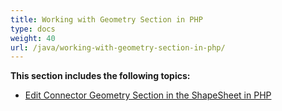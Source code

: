 ```yaml
---
title: Working with Geometry Section in PHP
type: docs
weight: 40
url: /java/working-with-geometry-section-in-php/
---
```


**This section includes the following topics:**

- [Edit Connector Geometry Section in the ShapeSheet in PHP](/diagram/java/edit-connector-geometry-section-in-the-shapesheet-in-php/)
